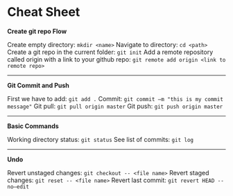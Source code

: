# Cheat Sheet

**Create git repo Flow**

  

Create empty directory: `mkdir <name>`
Navigate to directory: `cd <path>`
Create a git repo in the current folder: `git init`
Add a remote repository called origin with a link to your github repo: `git remote add origin <link to remote repo>`

  

----------

  

**Git Commit and Push**

  

First we have to add: `git add .`
Commit: `git commit –m "this is my commit message"`
Git pull: `git pull origin master`
Git push: `git push origin master`

----------

**Basic Commands**

  

Working directory status: `git status`
See list of commits: `git log`

  

----------

**Undo**

  

Revert unstaged changes: `git checkout -- <file name>`
Revert staged changes: `git reset -- <file name>`
Revert last commit: `git revert HEAD --no–edit`
